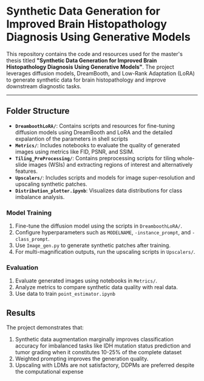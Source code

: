 # Synthetic Data Generation for Improved Brain Histopathology Diagnosis Using Generative Models

This repository contains the code and resources used for the master's thesis titled **"Synthetic Data Generation for Improved Brain Histopathology Diagnosis Using Generative Models"**. The project leverages diffusion models, DreamBooth, and Low-Rank Adaptation (LoRA) to generate synthetic data for brain histopathology and improve downstream diagnostic tasks.

---

## Folder Structure

- **`DreamboothLoRA/`**: Contains scripts and resources for fine-tuning diffusion models using DreamBooth and LoRA and the detailed expalantion of the parameters in shell scripts
- **`Metrics/`**: Includes notebooks to evaluate the quality of generated images using metrics like FID, PSNR, and SSIM.
- **`Tiling_PreProcessing/`**: Contains preprocessing scripts for tiling whole-slide images (WSIs) and extracting regions of interest and alternatively features.
- **`Upscalers/`**: Includes scripts and models for image super-resolution and upscaling synthetic patches.
- **`Distribution_plotter.ipynb`**: Visualizes data distributions for class imbalance analysis.


### Model Training
1. Fine-tune the diffusion model using the scripts in `DreamboothLoRA/`.
2. Configure hyperparameters such as `MODELNAME`, `-instance_prompt`, and `-class_prompt`.
3. Use `Image_gen.py` to generate synthetic patches after training.
4. For multi-magnification outputs, run the upscaling scripts in `Upscalers/`.


### Evaluation
1. Evaluate generated images using notebooks in `Metrics/`.
2. Analyze metrics to compare synthetic data quality with real data.
3. Use data to train `point_estimator.ipynb`


## Results

The project demonstrates that:
1. Synthetic data augmentation marginally improves classification accuracy for imbalanced tasks like IDH mutation status prediction and tumor grading when it constitutes 10-25% of the complete dataset
2. Weighted prompting improves the generation quality.
3. Upscaling with LDMs are not satisfactory, DDPMs are preferred despite the computational expense

